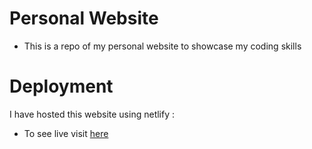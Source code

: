 # Personal Website

- This is a repo of my personal website to showcase my coding skills

# Deployment

I have hosted this website using netlify :
- To see live visit [here]()